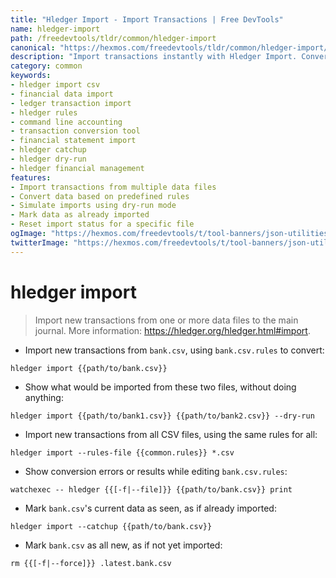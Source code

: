 ```yaml
---
title: "Hledger Import - Import Transactions | Free DevTools"
name: hledger-import
path: /freedevtools/tldr/common/hledger-import
canonical: "https://hexmos.com/freedevtools/tldr/common/hledger-import/"
description: "Import transactions instantly with Hledger Import. Convert financial data and manage your journal. Free online tool, no registration required."
category: common
keywords:
- hledger import csv
- financial data import
- ledger transaction import
- hledger rules
- command line accounting
- transaction conversion tool
- financial statement import
- hledger catchup
- hledger dry-run
- hledger financial management
features:
- Import transactions from multiple data files
- Convert data based on predefined rules
- Simulate imports using dry-run mode
- Mark data as already imported
- Reset import status for a specific file
ogImage: "https://hexmos.com/freedevtools/t/tool-banners/json-utilities-banner.png"
twitterImage: "https://hexmos.com/freedevtools/t/tool-banners/json-utilities-banner.png"
---
```


# hledger import

> Import new transactions from one or more data files to the main journal.
> More information: <https://hledger.org/hledger.html#import>.

- Import new transactions from `bank.csv`, using `bank.csv.rules` to convert:

`hledger import {{path/to/bank.csv}}`

- Show what would be imported from these two files, without doing anything:

`hledger import {{path/to/bank1.csv}} {{path/to/bank2.csv}} --dry-run`

- Import new transactions from all CSV files, using the same rules for all:

`hledger import --rules-file {{common.rules}} *.csv`

- Show conversion errors or results while editing `bank.csv.rules`:

`watchexec -- hledger {{[-f|--file]}} {{path/to/bank.csv}} print`

- Mark `bank.csv`'s current data as seen, as if already imported:

`hledger import --catchup {{path/to/bank.csv}}`

- Mark `bank.csv` as all new, as if not yet imported:

`rm {{[-f|--force]}} .latest.bank.csv`
